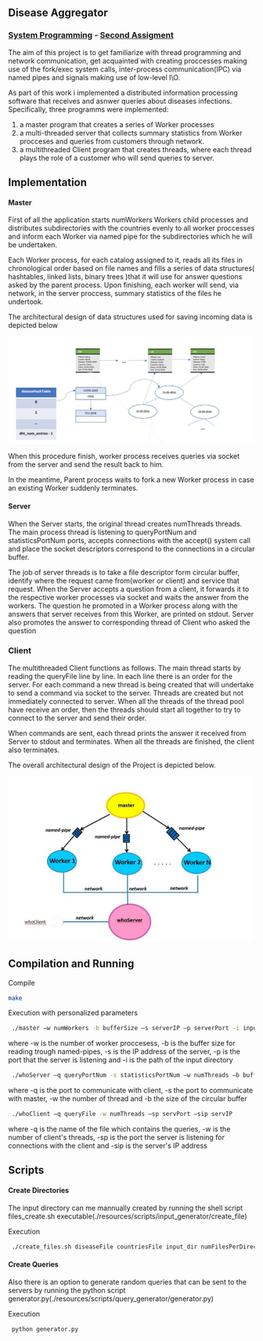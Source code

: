 ## Disease Aggregator

### [System Programming](http://cgi.di.uoa.gr/~mema/courses/k24/k24.html) - [Second Assigment](./resources/lib/hw3-spring-2020.pdf)

The aim of this project is to get familiarize with thread programming and network communication, get acquainted with creating proccesses making use of the fork/exec system calls, inter-process communication(IPC) via named pipes and signals making use of low-level I\O. 

As part of this work i implemented a distributed information processing software that receives and asnwer queries about diseases infections. Specifically, three programms were implemented: 
1) a master program that creates a series of Worker processes 
2) a multi-threaded server that collects summary statistics from Worker procceses and queries from customers through network.
3) a multithreaded Client program that creates threads, where each thread plays the role of a customer who will send queries to server.

## Implementation

#### Master

First of all the application starts numWorkers Workers child processes and distributes subdirectories with the countries evenly to all worker proccesses and inform each Worker via named pipe for  the subdirectories which he will be undertaken.

Each Worker process, for each catalog assigned to it, reads all its files in chronological order based on file names and fills a series of data structures( hashtables, linked lists, binary trees )that it will use for answer questions asked by the parent process. Upon finishing, each worker will send, via network, in the server proccess, summary statistics of the files he undertook.

The architectural design of data structures used for saving incoming data is depicted below

![alt text](./resources/lib/structs.c.jpg "Structs")

When this procedure finish, worker process receives queries via socket from the server and send the result back to him. 

In the meantime, Parent process waits to fork a new Worker process in case an existing Worker suddenly terminates.

#### Server

When the Server starts, the original thread creates numThreads threads. The main process thread is listening to queryPortNum and statisticsPortNum ports, accepts connections with the accept() system call and place the socket descriptors correspond to the connections in a circular buffer. 

The job of server threads is to take a file descriptor form circular buffer, identify where the request came from(worker or client) and service that request. When the Server accepts a question from a client, it forwards it to the respective worker processes via socket and waits the answer from the workers. The question he promoted in a Worker process along with the answers that server receives from this Worker, are printed on stdout. Server also promotes the answer to corresponding thread of Client who asked the question

### Client

The multithreaded Client functions as follows. The main thread starts by reading the queryFile line by line. In each line there is an order for the server. For each command a new thread is being created that will undertake to send a command via socket to the server. Threads are created but not immediately connected to server. When all the threads of the thread pool have receive an order, then the threads should start all together to try to connect to the server and send their order.

When commands are sent, each thread prints the answer it received from Server to stdout and terminates. When all the threads are finished, the client also terminates.


The overall architectural design of the Project is depicted below.

![alt text](./resources/lib/overall.jpg "Overall")

## Compilation and Running

Compile
```bash
make
```
Execution with personalized parameters
 ```bash
  ./master –w numWorkers -b bufferSize –s serverIP –p serverPort -i input_dir
 ```
where -w is the number of worker proccesess, -b is the buffer size for reading trough named-pipes, -s is the IP address of the server, -p is the port that the server is listening and -i is the path of the input directory

 ```bash
  ./whoServer –q queryPortNum -s statisticsPortNum –w numThreads –b bufferSize
 ```
where -q is the port to communicate with client, -s the port to communicate with master, -w the number of thread and -b the size of the circular buffer

 ```bash
  ./whoClient –q queryFile -w numThreads –sp servPort –sip servIP
 ```
where -q is the name of the file which contains the queries, -w is the number of client's threads, -sp is the port the server is listening for connections with the client and -sip is the server's IP address

## Scripts

#### Create Directories

The input directory can me mannually created by running the shell script files_create.sh executable(./resources/scripts/input_generator/create_file)

Execution
 ```bash
  ./create_files.sh diseaseFile countriesFile input_dir numFilesPerDirectory numRecordsPerFile
 ```

#### Create Queries

Also there is an option to generate random queries that can be sent to the servers by running the python script generator.py(./resources/scripts/query_generator/generator.py)

Execution
 ```bash
  python generator.py
 ```
